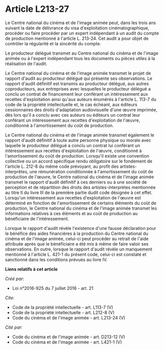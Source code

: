 # Article L213-27

Le Centre national du cinéma et de l'image animée peut, dans les trois ans suivant la date de délivrance du visa
d'exploitation cinématographique, procéder ou faire procéder par un expert indépendant à un audit du compte de production
mentionné à l'article L. 213-24. Cet audit a pour objet de contrôler la régularité et la sincérité du compte. 

Le producteur délégué transmet au Centre national du cinéma et de l'image animée ou à l'expert indépendant tous les documents
ou pièces utiles à la réalisation de l'audit. 

Le Centre national du cinéma et de l'image animée transmet le projet de rapport d'audit au producteur délégué qui présente
ses observations. Le rapport d'audit définitif est transmis au producteur délégué, aux autres coproducteurs, aux entreprises
avec lesquelles le producteur délégué a conclu un contrat de financement leur conférant un intéressement aux recettes
d'exploitation ainsi qu'aux auteurs énumérés à l'article L. 113-7 du code de la propriété intellectuelle et, le cas échéant,
aux éditeurs cessionnaires des droits d'adaptation audiovisuelle d'une œuvre imprimée, dès lors qu'il a conclu avec ces
auteurs ou éditeurs un contrat leur conférant un intéressement aux recettes d'exploitation de l'œuvre, conditionné à
l'amortissement du coût de production. 

Le Centre national du cinéma et de l'image animée transmet également le rapport d'audit définitif à toute autre personne
physique ou morale avec laquelle le producteur délégué a conclu un contrat lui conférant un intéressement aux recettes
d'exploitation de l'œuvre, conditionné à l'amortissement du coût de production. Lorsqu'il existe une convention collective ou
un accord spécifique rendu obligatoire sur le fondement de l'article L. 212-8 du même code prévoyant, au profit des artistes-
interprètes, une rémunération conditionnée à l'amortissement du coût de production de l'œuvre, le Centre national du cinéma
et de l'image animée transmet le rapport d'audit définitif à ces derniers ou à une société de perception et de répartition
des droits des artistes-interprètes mentionnée au titre II du livre III de la première partie dudit code désignée à cet
effet. Lorsqu'un intéressement aux recettes d'exploitation de l'œuvre est déterminé en fonction de l'amortissement de
certains éléments du coût de production, le Centre national du cinéma et de l'image animée transmet les informations
relatives à ces éléments et au coût de production au bénéficiaire de l'intéressement. 

Lorsque le rapport d'audit révèle l'existence d'une fausse déclaration pour le bénéfice des aides financières à la production
du Centre national du cinéma et de l'image animée, celui-ci peut procéder au retrait de l'aide attribuée après que le
bénéficiaire a été mis à même de faire valoir ses observations. En outre, lorsque le rapport d'audit révèle un manquement
mentionné à l'article L. 421-1 du présent code, celui-ci est constaté et sanctionné dans les conditions prévues au livre IV.

**Liens relatifs à cet article**

_Créé par_:

  - Loi n°2016-925 du 7 juillet 2016 - art. 21

_Cite_:

  - Code de la propriété intellectuelle - art. L113-7 (V)
  - Code de la propriété intellectuelle - art. L212-8 (V)
  - Code du cinéma et de l'image animée - art. L213-24 (V)

_Cité par_:

  - Code du cinéma et de l'image animée - art. D213-12 (V)
  - Code du cinéma et de l'image animée - art. L421-1 (V)

